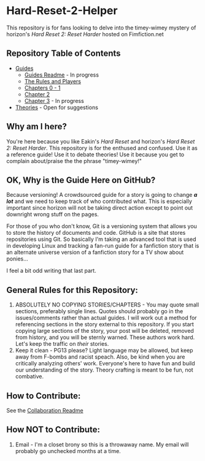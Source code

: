 Hard-Reset-2-Helper
===================

This repository is for fans looking to delve into the timey-wimey mystery of horizon's _Hard Reset 2: Reset Harder_ hosted on Fimfiction.net

Repository Table of Contents
----------------------------

- [Guides](https://github.com/RampantArcana/Hard-Reset-2-Helper/tree/master/Guides)
    - [Guides Readme](https://github.com/RampantArcana/Hard-Reset-2-Helper/blob/master/Guides/Guides%20README.md) - In progress
    - [The Rules and Players](https://github.com/RampantArcana/Hard-Reset-2-Helper/blob/master/Guides/The%20Rules%20and%20Players.md)
    - [Chapters 0 - 1](https://github.com/RampantArcana/Hard-Reset-2-Helper/blob/master/Guides/Chapters%200%20-%201.md)
    - [Chapter 2](https://github.com/RampantArcana/Hard-Reset-2-Helper/blob/master/Guides/Chapter%202.md)
    - [Chapter 3](https://github.com/RampantArcana/Hard-Reset-2-Helper/blob/master/Guides/Chapter%203.md) - In progress
- [Theories](https://github.com/RampantArcana/Hard-Reset-2-Helper/tree/master/Theories) - Open for suggestions

Why am I here?
--------------

You're here because you like Eakin's _Hard Reset_ and horizon's _Hard Reset 2: Reset Harder_.  This repository is for the enthused and confused.  Use it as a reference guide!  Use it to debate theories!  Use it because you get to complain about/praise the the phrase "timey-wimey!"

OK, Why is the Guide Here on GitHub?
------------------------------------

Because versioning!  A crowdsourced guide for a story is going to change _**a lot**_ and we need to keep track of who contributed what.  This is especially important since horizon will not be taking direct action except to point out downright wrong stuff on the pages.

For those of you who don't know, Git is a versioning system that allows you to store the history of documents and code.  GitHub is a site that stores repositories using Git.  So basically I'm taking an advanced tool that is used in developing Linux and tracking a fan-run guide for a fanfiction story that is an alternate universe version of a fanfiction story for a TV show about ponies...

I feel a bit odd writing that last part.

General Rules for this Repository:
--------------------------

1. ABSOLUTELY NO COPYING STORIES/CHAPTERS - You may quote small sections, preferably single lines.  Quotes should probably go in the issues/comments rather than actual guides.  I will work out a method for referencing sections in the story external to this repository.  If you start copying large sections of the story, your post will be deleted, removed from history, and you will be sternly warned.  These authors work hard.  Let's keep the traffic on _their_ stories.
2. Keep it clean - PG13 please?  Light language may be allowed, but keep away from F-bombs and racist speach.  Also, be kind when you are critically analyzing others' work.  Everyone's here to have fun and build our understanding of the story.  Theory crafting is meant to be fun, not combative.

How to Contribute:
------------------

See the [Collaboration Readme](https://github.com/RampantArcana/Hard-Reset-2-Helper/tree/master/Collaboration%20Readme.md)

How NOT to Contribute:
----------------------

1. Email - I'm a closet brony so this is a throwaway name.  My email will probably go unchecked months at a time.

